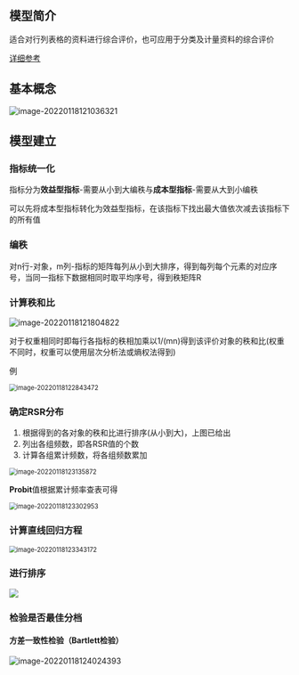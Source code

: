 ## 模型简介

适合对行列表格的资料进行综合评价，也可应用于分类及计量资料的综合评价

[详细参考](https://blog.csdn.net/qq_42374697/article/details/106742248)



## 基本概念

![image-20220118121036321](https://github.com/Chikie920/Mark/tree/main/Sources/images_mathimage-20220118121036321.png)



## 模型建立



### 指标统一化

指标分为**效益型指标**-需要从小到大编秩与**成本型指标**-需要从大到小编秩

可以先将成本型指标转化为效益型指标，在该指标下找出最大值依次减去该指标下的所有值



### 编秩

对n行-对象，m列-指标的矩阵每列从小到大排序，得到每列每个元素的对应序号，当同一指标下数据相同时取平均序号，得到秩矩阵R



### 计算秩和比

![image-20220118121804822](https://github.com/Chikie920/Mark/tree/main/Sources/images_mathimage-20220118121804822.png)

对于权重相同时即每行各指标的秩相加乘以1/(mn)得到该评价对象的秩和比(权重不同时，权重可以使用层次分析法或熵权法得到)



例

<img src="https://github.com/Chikie920/Mark/tree/main/Sources/images_mathimage-20220118122843472.png" alt="image-20220118122843472" style="zoom:80%;" />



### 确定RSR分布

1. 根据得到的各对象的秩和比进行排序(从小到大)，上图已给出
2. 列出各组频数，即各RSR值的个数
3. 计算各组累计频数，将各组频数累加

<img src="https://github.com/Chikie920/Mark/tree/main/Sources/images_mathimage-20220118123135872.png" alt="image-20220118123135872" style="zoom:80%;" />

**Probit**值根据累计频率查表可得

<img src="https://github.com/Chikie920/Mark/tree/main/Sources/images_mathimage-20220118123302953.png" alt="image-20220118123302953" style="zoom:80%;" />



### 计算直线回归方程

<img src="https://github.com/Chikie920/Mark/tree/main/Sources/images_mathimage-20220118123343172.png" alt="image-20220118123343172" style="zoom:80%;" />



### 进行排序

![](https://github.com/Chikie920/Mark/tree/main/Sources/images_mathimage-20220118123630096.png)



### 检验是否最佳分档



#### 方差一致性检验（Bartlett检验）

![image-20220118124024393](https://github.com/Chikie920/Mark/tree/main/Sources/images_mathimage-20220118124024393.png)